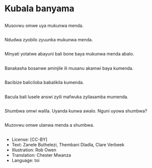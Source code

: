 # Kubala banyama

##
Musovwu omwe uya mukunwa menda.

##
Ndudwa zyobilo zyuunka mukunwa menda.

##
Minyati yotatwe abayuni bali bone baya mukunwa menda abalo.

##
Banakasha bosanwe aminjile ili musanu akamwi baya kumenda.

##
Bacibize baliciloba babalikila kumenda.

##
Bacula bali lusele answi zyili mafwuka zyilasamba mumenda.

##
Shumbwa omwi walila. Uyanda kunwa awalo. Nguni uyowa shumbwa?

##
Muzovwu omwe ulanwa menda a shumbwa.

##
* License: [CC-BY]
* Text: Zanele Buthelezi, Thembani Dladla, Clare Verbeek
* Illustration: Rob Owen
* Translation: Chester Mwanza
* Language: toi
